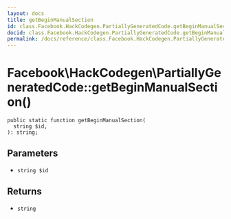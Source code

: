 ```yaml
---
layout: docs
title: getBeginManualSection
id: class.Facebook.HackCodegen.PartiallyGeneratedCode.getBeginManualSection
docid: class.Facebook.HackCodegen.PartiallyGeneratedCode.getBeginManualSection
permalink: /docs/reference/class.Facebook.HackCodegen.PartiallyGeneratedCode.getBeginManualSection.md
---
```

# Facebook\\HackCodegen\\PartiallyGeneratedCode::getBeginManualSection()




``` Hack
public static function getBeginManualSection(
  string $id,
): string;
```




## Parameters




- ` string $id `




## Returns




+ ` string `